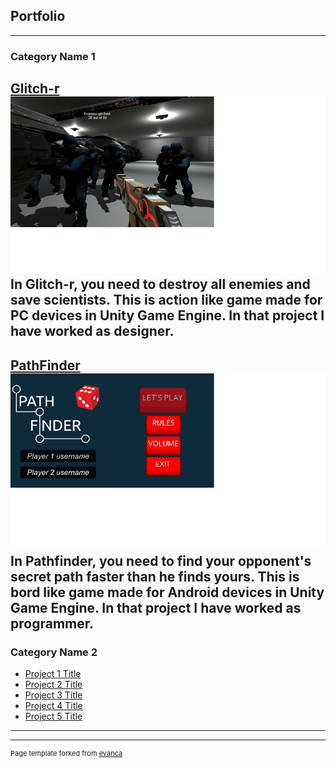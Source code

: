 ## Portfolio

---

### Category Name 1 

[Glitch-r](/sample_page)
<img src="images/Glitch-r.jpg?raw=true"/>
In Glitch-r, you need to destroy all enemies and save scientists. This is action like game made for PC devices in Unity Game Engine. In that project I have worked as designer.
---

[PathFinder](/pdf/sample_page)
<img src="images/PathFinder.jpg?raw=true"/>
In Pathfinder, you need to find your opponent's secret path faster than he finds yours. This is bord like game made for Android devices in Unity Game Engine. In that project I have worked as programmer.
---

### Category Name 2

- [Project 1 Title](http://example.com/)
- [Project 2 Title](http://example.com/)
- [Project 3 Title](http://example.com/)
- [Project 4 Title](http://example.com/)
- [Project 5 Title](http://example.com/)

---




---
<p style="font-size:11px">Page template forked from <a href="https://github.com/evanca/quick-portfolio">evanca</a></p>
<!-- Remove above link if you don't want to attibute -->
